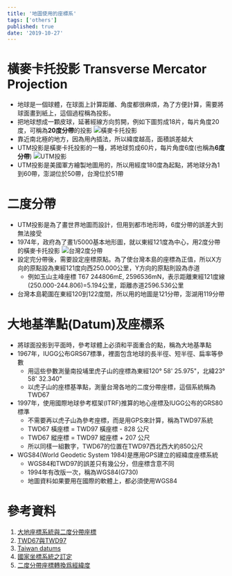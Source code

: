 ```yaml
---
title: '地圖使用的座標系'
tags: ['others']
published: true
date: '2019-10-27'
---
```


# 橫麥卡托投影 Transverse Mercator Projection

* 地球是一個球體，在球面上計算距離、角度都很麻煩，為了方便計算，需要將球面畫到紙上，這個過程稱為投影。
* 把地球想成一顆皮球，延著經線方向剪開，例如下圖剪成18片，每片角度20度，可稱為**20度分帶**的投影
	![橫麥卡托投影](https://upload.wikimedia.org/wikipedia/commons/thumb/9/9b/Transverse_Mercator_meridian_stripes_20deg.jpg/1024px-Transverse_Mercator_meridian_stripes_20deg.jpg)
* 靠近南北極的地方，因為用內插法，所以緯度越高，面積誤差越大
* UTM投影是橫麥卡托投影的一種，將地球剪成60片，每片角度6度(也稱為**6度分帶**)
	![UTM投影](http://gis.depaul.edu/shwang/teaching/geog258/Grid_files/image008.jpg)
* UTM投影是美國軍方繪製地圖用的，所以用經度180度為起點，將地球分為1到60帶，澎湖位於50帶，台灣位於51帶


# 二度分帶

* UTM投影是為了畫世界地圖而設計，但用到都市地形時，6度分帶的誤差大到無法接受
* 1974年，政府為了畫1/5000基本地形圖，就以東經121度為中心，用2度分帶的橫麥卡托投影
	![台灣2度分帶](http://www.sunriver.com.tw/images/grid/grid_02db.jpg)
* 設定完分帶後，需要設定座標原點。為了使台灣本島的座標為正值，所以X方向的原點設為東經121度向西250.000公里，Y方向的原點則設為赤道
	* 例如玉山主峰座標 T67 244806mE, 2596536mN，表示距離東經121度線(250.000-244.806)=5.194公里，距離赤道2596.536公里
* 台灣本島範圍在東經120到122度間，所以用的地圖是121分帶，澎湖用119分帶


# 大地基準點(Datum)及座標系

* 將球面投影到平面時，參考球體上必須和平面重合的點，稱為大地基準點
* 1967年，IUGG公布GRS67標準，裡面包含地球的長半徑、短半徑、扁率等參數
	* 用這些參數測量南投埔里虎子山的座標為東經120° 58' 25.975"，北緯23° 58' 32.340"
	* 以虎子山的座標基準點，測量台灣各地的二度分帶座標，這個系統稱為TWD67
* 1997年，使用國際地球參考框架(ITRF)推算的地心座標及IUGG公布的GRS80標準
	* 不需要再以虎子山為參考座標，而是用GPS來計算，稱為TWD97系統
	* TWD67 橫座標 = TWD97 橫座標 - 828 公尺
	* TWD67 縱座標 = TWD97 縱座標 + 207 公尺
	* 所以同樣一組數字，TWD67的位置在TWD97西北西大約850公尺
* WGS84(World Geodetic System 1984)是應用GPS建立的經緯度座標系統
	* WGS84和TWD97的誤差只有幾公分，但座標含意不同
	* 1994年有改版一次，稱為WGS84(G730)
	* 地圖資料如果要用在國際的軟體上，都必須使用WGS84

# 參考資料

1. [大地座標系統與二度分帶座標](http://www.sunriver.com.tw/grid_tm2.htm)
2. [TWD67與TWD97](http://blog.minstrel.idv.tw/2004/05/twd67-twd97.html)
3. [Taiwan datums](http://wiki.osgeo.org/wiki/Taiwan_datums)
4. [國家坐標系統之訂定](http://gps.moi.gov.tw/SSCenter/Introduce/IntroducePage.aspx?Page=GPS9)
5. [二度分帶座標轉換爲經緯度 ](http://vinn.logdown.com/posts/2014/02/20/note-twd97-converts-to-wgs84)
